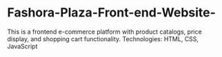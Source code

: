 # Fashora-Plaza-Front-end-Website-
This is a  frontend e-commerce platform with product catalogs, price display, and shopping cart functionality.  Technologies: HTML, CSS, JavaScript
